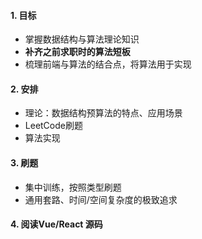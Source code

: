 #### 1. 目标

- 掌握数据结构与算法理论知识
- **补齐之前求职时的算法短板**
- 梳理前端与算法的结合点，将算法用于实现

#### 2. 安排

- 理论：数据结构预算法的特点、应用场景
- LeetCode刷题
- 算法实现

#### 3. 刷题

- 集中训练，按照类型刷题
- 通用套路、时间/空间复杂度的极致追求

#### 4. 阅读Vue/React 源码

